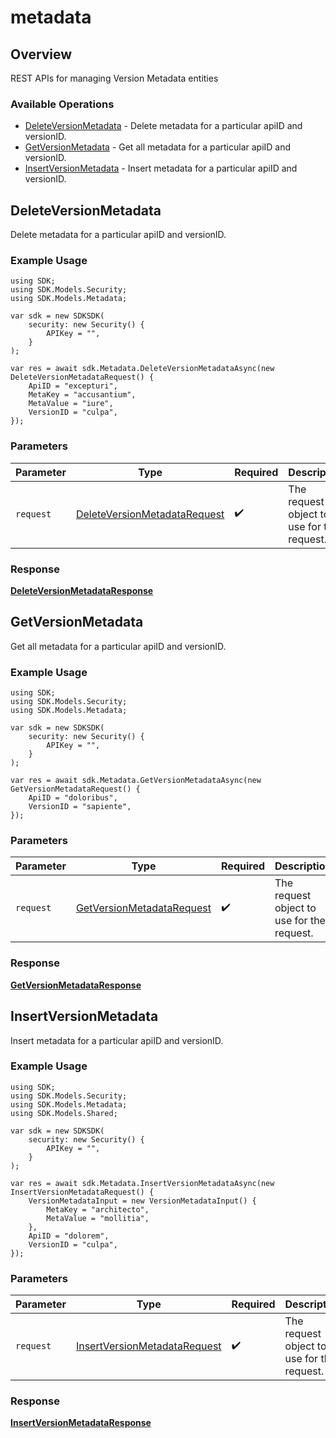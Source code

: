 # metadata

## Overview

REST APIs for managing Version Metadata entities

### Available Operations

* [DeleteVersionMetadata](#deleteversionmetadata) - Delete metadata for a particular apiID and versionID.
* [GetVersionMetadata](#getversionmetadata) - Get all metadata for a particular apiID and versionID.
* [InsertVersionMetadata](#insertversionmetadata) - Insert metadata for a particular apiID and versionID.

## DeleteVersionMetadata

Delete metadata for a particular apiID and versionID.

### Example Usage

```unity
using SDK;
using SDK.Models.Security;
using SDK.Models.Metadata;

var sdk = new SDKSDK(
    security: new Security() {
        APIKey = "",
    }
);

var res = await sdk.Metadata.DeleteVersionMetadataAsync(new DeleteVersionMetadataRequest() {
    ApiID = "excepturi",
    MetaKey = "accusantium",
    MetaValue = "iure",
    VersionID = "culpa",
});
```

### Parameters

| Parameter                                                                             | Type                                                                                  | Required                                                                              | Description                                                                           |
| ------------------------------------------------------------------------------------- | ------------------------------------------------------------------------------------- | ------------------------------------------------------------------------------------- | ------------------------------------------------------------------------------------- |
| `request`                                                                             | [DeleteVersionMetadataRequest](../../Models/Metadata/DeleteVersionMetadataRequest.md) | :heavy_check_mark:                                                                    | The request object to use for the request.                                            |


### Response

**[DeleteVersionMetadataResponse](../../Models/Metadata/DeleteVersionMetadataResponse.md)**


## GetVersionMetadata

Get all metadata for a particular apiID and versionID.

### Example Usage

```unity
using SDK;
using SDK.Models.Security;
using SDK.Models.Metadata;

var sdk = new SDKSDK(
    security: new Security() {
        APIKey = "",
    }
);

var res = await sdk.Metadata.GetVersionMetadataAsync(new GetVersionMetadataRequest() {
    ApiID = "doloribus",
    VersionID = "sapiente",
});
```

### Parameters

| Parameter                                                                       | Type                                                                            | Required                                                                        | Description                                                                     |
| ------------------------------------------------------------------------------- | ------------------------------------------------------------------------------- | ------------------------------------------------------------------------------- | ------------------------------------------------------------------------------- |
| `request`                                                                       | [GetVersionMetadataRequest](../../Models/Metadata/GetVersionMetadataRequest.md) | :heavy_check_mark:                                                              | The request object to use for the request.                                      |


### Response

**[GetVersionMetadataResponse](../../Models/Metadata/GetVersionMetadataResponse.md)**


## InsertVersionMetadata

Insert metadata for a particular apiID and versionID.

### Example Usage

```unity
using SDK;
using SDK.Models.Security;
using SDK.Models.Metadata;
using SDK.Models.Shared;

var sdk = new SDKSDK(
    security: new Security() {
        APIKey = "",
    }
);

var res = await sdk.Metadata.InsertVersionMetadataAsync(new InsertVersionMetadataRequest() {
    VersionMetadataInput = new VersionMetadataInput() {
        MetaKey = "architecto",
        MetaValue = "mollitia",
    },
    ApiID = "dolorem",
    VersionID = "culpa",
});
```

### Parameters

| Parameter                                                                           | Type                                                                                | Required                                                                            | Description                                                                         |
| ----------------------------------------------------------------------------------- | ----------------------------------------------------------------------------------- | ----------------------------------------------------------------------------------- | ----------------------------------------------------------------------------------- |
| `request`                                                                           | [InsertVersionMetadataRequest](../../Models/Shared/InsertVersionMetadataRequest.md) | :heavy_check_mark:                                                                  | The request object to use for the request.                                          |


### Response

**[InsertVersionMetadataResponse](../../Models/Metadata/InsertVersionMetadataResponse.md)**

